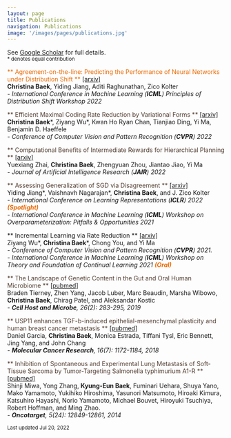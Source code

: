 ```yaml
---
layout: page
title: Publications
navigation: Publications
image: '/images/pages/publications.jpg'
---
```

See [Google Scholar](https://scholar.google.com/citations?user=8jVzL_YAAAAJ&hl=en) for full details.<br/>
<sub> * denotes equal contribution </sub>

<span style="color:#ea6a05">** Agreement-on-the-line: Predicting the Performance of Neural Networks under Distribution Shift **
[\[arxiv\]](https://arxiv.org/abs/2206.13089) </span> <br/> **Christina Baek**, Yiding Jiang, Aditi Raghunathan, Zico Kolter <br/> 
<em> - International Conference in Machine Learning (**ICML**) Principles of Distribution Shift Workshop 2022  </em>

<span style="color:#503b2f">** Efficient Maximal Coding Rate Reduction by Variational Forms **
[\[arxiv\]](https://arxiv.org/abs/2204.00077) </span> <br/> **Christina Baek**\*, Ziyang Wu\*, Kwan Ho Ryan Chan, Tianjiao Ding, Yi Ma, Benjamin D. Haeffele <br/> 
<em> - Conference of Computer Vision and Pattern Recognition (**CVPR**) 2022  </em>

<span style="color:#503b2f">** Computational Benefits of Intermediate Rewards for Hierarchical Planning **
[\[arxiv\]](https://arxiv.org/abs/2107.03961) </span> <br/> Yuexiang Zhai, **Christina Baek**, Zhengyuan Zhou, Jiantao Jiao, Yi Ma <br/> 
<em> - Journal of Artificial Intelligence Research (**JAIR**) 2022 </em>

<span style="color:#503b2f">** Assessing Generalization of SGD via Disagreement ** 
[\[arxiv\]](https://arxiv.org/abs/2106.13799) </span> <br/> Yiding Jiang\*, Vaishnavh Nagarajan\*, **Christina Baek**, and J. Zico Kolter <br/>
<em> - International Conference on Learning Representations (**ICLR**) 2022 <span style="color:#ea6a05">**(Spotlight)** </span></em> <br/> 
<em> - International Conference in Machine Learning (**ICML**) Workshop on Overparameterization: Pitfalls & Opportunities 2021 </em> <br/> 

*<span style="color:#503b2f">*** Incremental Learning via Rate Reduction ** 
[\[arxiv\]](https://arxiv.org/abs/2011.14593) </span>  <br/> Ziyang Wu\*, **Christina Baek**\*, Chong You, and Yi Ma <br/> <em> - Conference of Computer Vision and Pattern Recognition (**CVPR**) 2021. </em> <br/> 
<em> - International Conference in Machine Learning (**ICML**) Workshop on Theory and Foundation of Continual Learning 2021 <span style="color:#ea6a05"> **(Oral)** </span> </em>

<span style="color:#503b2f">** The Landscape of Genetic Content in the Gut and Oral Human Microbiome **
[\[pubmed\]](https://pubmed.ncbi.nlm.nih.gov/31415755/)</span>  <br/> Braden Tierney, Zhen Yang, Jacob Luber, Marc Beaudin, Marsha Wibowo, **Christina Baek**, Chirag Patel, and Aleksandar Kostic <br/> <em> - **Cell Host and Microbe**, 26(2): 283-295, 2019</em>

<span style="color:#503b2f">** USP11 enhances TGF-b-induced epithelial-mesenchymal plasticity and human breast cancer metastasis ** 
[\[pubmed\]](https://pubmed.ncbi.nlm.nih.gov/29724812/)</span>  <br/> Daniel Garcia, **Christina Baek**, Monica Estrada, Tiffani Tysl, Eric Bennett, Jing Yang, and John Chang <br/> <em> - **Molecular Cancer Research**, 16(7): 1172-1184, 2018</em>

<span style="color:#503b2f">** Inhibition of Spontaneous and Experimental Lung Metastasis of Soft-Tissue Sarcoma by Tumor-Targeting Salmonella typhimurium A1-R ** 
[\[pubmed\]](https://pubmed.ncbi.nlm.nih.gov/25528763/) </span> <br/> Shinji Miwa, Yong Zhang, **Kyung-Eun Baek**, Fuminari Uehara, Shuya Yano, Mako Yamamoto, Yukihiko Hiroshima, Yasunori Matsumoto, Hiroaki Kimura, Katsuhiro Hayashi, Norio Yamamoto, Michael Bouvet, Hiroyuki Tsuchiya, Robert Hoffman, and Ming Zhao. <br/> <em> - **Oncotarget**, 5(24): 12849-12861, 2014</em>



<sub>Last updated Jul 20, 2022 </sub>
